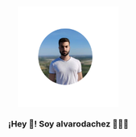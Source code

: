 <p align="center" width="500">
   <img align="center" width="200" src="./src/profile-github.png" />
   <h3 align="center">¡Hey 👋! Soy alvarodachez 👨🏻‍💻</h3>
</p>

<!--
**alvarodachez/alvarodachez** is a ✨ _special_ ✨ repository because its `README.md` (this file) appears on your GitHub profile.

Here are some ideas to get you started:

- 🔭 I’m currently working on ...
- 🌱 I’m currently learning ...
- 👯 I’m looking to collaborate on ...
- 🤔 I’m looking for help with ...
- 💬 Ask me about ...
- 📫 How to reach me: ...
- 😄 Pronouns: ...
- ⚡ Fun fact: ...
-->
